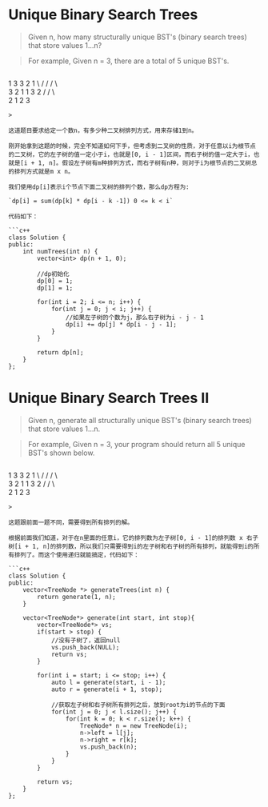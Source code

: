 # Unique Binary Search Trees

> Given n, how many structurally unique BST's (binary search trees) that store values 1...n?

> For example,
> Given n = 3, there are a total of 5 unique BST's.

>```
   1         3     3      2      1
    \       /     /      / \      \
     3     2     1      1   3      2
    /     /       \                 \
   2     1         2                 3
```
>

这道题目要求给定一个数n，有多少种二叉树排列方式，用来存储1到n。

刚开始拿到这题的时候，完全不知道如何下手，但考虑到二叉树的性质，对于任意以i为根节点的二叉树，它的左子树的值一定小于i，也就是[0, i - 1]区间，而右子树的值一定大于i，也就是[i + 1, n]。假设左子树有m种排列方式，而右子树有n种，则对于i为根节点的二叉树总的排列方式就是m x n。

我们使用dp[i]表示i个节点下面二叉树的排列个数，那么dp方程为:

`dp[i] = sum(dp[k] * dp[i - k -1]) 0 <= k < i`

代码如下：

```c++
class Solution {
public:
    int numTrees(int n) {
        vector<int> dp(n + 1, 0);

        //dp初始化
        dp[0] = 1;
        dp[1] = 1;

        for(int i = 2; i <= n; i++) {
            for(int j = 0; j < i; j++) {
                //如果左子树的个数为j，那么右子树为i - j - 1
                dp[i] += dp[j] * dp[i - j - 1];
            }
        }

        return dp[n];
    }
};
```

# Unique Binary Search Trees II

> Given n, generate all structurally unique BST's (binary search trees) that store values 1...n.

> For example,
Given n = 3, your program should return all 5 unique BST's shown below.

>```
   1         3     3      2      1
    \       /     /      / \      \
     3     2     1      1   3      2
    /     /       \                 \
   2     1         2                 3
```
>

这题跟前面一题不同，需要得到所有排列的解。

根据前面我们知道，对于在n里面的任意i，它的排列数为左子树[0, i - 1]的排列数 x 右子树[i + 1, n]的排列数，所以我们只需要得到i的左子树和右子树的所有排列，就能得到i的所有排列了。而这个使用递归就能搞定，代码如下：

```c++
class Solution {
public:
    vector<TreeNode *> generateTrees(int n) {
        return generate(1, n);
    }

    vector<TreeNode*> generate(int start, int stop){
        vector<TreeNode*> vs;
        if(start > stop) {
            //没有子树了，返回null
            vs.push_back(NULL);
            return vs;
        }

        for(int i = start; i <= stop; i++) {
            auto l = generate(start, i - 1);
            auto r = generate(i + 1, stop);

            //获取左子树和右子树所有排列之后，放到root为i的节点的下面
            for(int j = 0; j < l.size(); j++) {
                for(int k = 0; k < r.size(); k++) {
                    TreeNode* n = new TreeNode(i);
                    n->left = l[j];
                    n->right = r[k];
                    vs.push_back(n);
                }
            }
        }

        return vs;
    }
};
```
